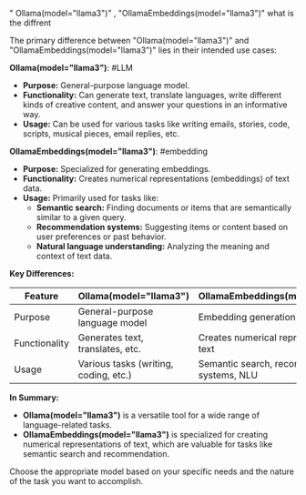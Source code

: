 " Ollama(model="llama3")" , "OllamaEmbeddings(model="llama3")" what is the diffrent

The primary difference between "Ollama(model="llama3")" and "OllamaEmbeddings(model="llama3")" lies in their intended use cases:

**Ollama(model="llama3")**: #LLM 

- **Purpose:** General-purpose language model.
- **Functionality:** Can generate text, translate languages, write different kinds of creative content, and answer your questions in an informative way.  
- **Usage:** Can be used for various tasks like writing emails, stories, code, scripts, musical pieces, email replies, etc.

**OllamaEmbeddings(model="llama3")**: #embedding 

- **Purpose:** Specialized for generating embeddings.
- **Functionality:** Creates numerical representations (embeddings) of text data.
- **Usage:** Primarily used for tasks like:
    - **Semantic search:** Finding documents or items that are semantically similar to a given query.
    - **Recommendation systems:** Suggesting items or content based on user preferences or past behavior.
    - **Natural language understanding:** Analyzing the meaning and context of text data.

**Key Differences:**

|Feature|Ollama(model="llama3")|OllamaEmbeddings(model="llama3")|
|---|---|---|
|Purpose|General-purpose language model|Embedding generation|
|Functionality|Generates text, translates, etc.|Creates numerical representations of text|
|Usage|Various tasks (writing, coding, etc.)|Semantic search, recommendation systems, NLU|

**In Summary:**

- **Ollama(model="llama3")** is a versatile tool for a wide range of language-related tasks.
- **OllamaEmbeddings(model="llama3")** is specialized for creating numerical representations of text, which are valuable for tasks like semantic search and recommendation.

Choose the appropriate model based on your specific needs and the nature of the task you want to accomplish.